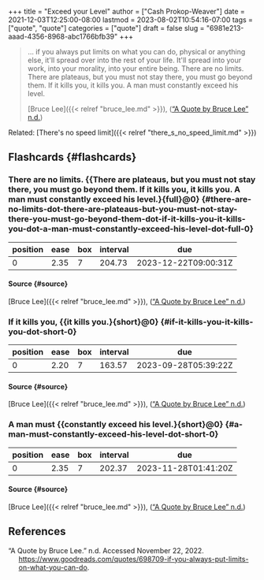 +++
title = "Exceed your Level"
author = ["Cash Prokop-Weaver"]
date = 2021-12-03T12:25:00-08:00
lastmod = 2023-08-02T10:54:16-07:00
tags = ["quote", "quote"]
categories = ["quote"]
draft = false
slug = "6981e213-aaad-4356-8968-abc1766bfb39"
+++

> ... if you always put limits on what you can do, physical or anything else, it'll spread over into the rest of your life. It'll spread into your work, into your morality, into your entire being. There are no limits. There are plateaus, but you must not stay there, you must go beyond them. If it kills you, it kills you. A man must constantly exceed his level.
>
> [Bruce Lee]({{< relref "bruce_lee.md" >}}), (<a href="#citeproc_bib_item_1">“A Quote by Bruce Lee” n.d.</a>)

Related: [There's no speed limit]({{< relref "there_s_no_speed_limit.md" >}})


## Flashcards {#flashcards}


### There are no limits. {{There are plateaus, but you must not stay there, you must go beyond them. If it kills you, it kills you. A man must constantly exceed his level.}{full}@0} {#there-are-no-limits-dot-there-are-plateaus-but-you-must-not-stay-there-you-must-go-beyond-them-dot-if-it-kills-you-it-kills-you-dot-a-man-must-constantly-exceed-his-level-dot-full-0}

| position | ease | box | interval | due                  |
|----------|------|-----|----------|----------------------|
| 0        | 2.35 | 7   | 204.73   | 2023-12-22T09:00:31Z |


#### Source {#source}

[Bruce Lee]({{< relref "bruce_lee.md" >}}), (<a href="#citeproc_bib_item_1">“A Quote by Bruce Lee” n.d.</a>)


### If it kills you, {{it kills you.}{short}@0} {#if-it-kills-you-it-kills-you-dot-short-0}

| position | ease | box | interval | due                  |
|----------|------|-----|----------|----------------------|
| 0        | 2.20 | 7   | 163.57   | 2023-09-28T05:39:22Z |


#### Source {#source}

[Bruce Lee]({{< relref "bruce_lee.md" >}}), (<a href="#citeproc_bib_item_1">“A Quote by Bruce Lee” n.d.</a>)


### A man must {{constantly exceed his level.}{short}@0} {#a-man-must-constantly-exceed-his-level-dot-short-0}

| position | ease | box | interval | due                  |
|----------|------|-----|----------|----------------------|
| 0        | 2.35 | 7   | 202.37   | 2023-11-28T01:41:20Z |


#### Source {#source}

[Bruce Lee]({{< relref "bruce_lee.md" >}}), (<a href="#citeproc_bib_item_1">“A Quote by Bruce Lee” n.d.</a>)

## References

<style>.csl-entry{text-indent: -1.5em; margin-left: 1.5em;}</style><div class="csl-bib-body">
  <div class="csl-entry"><a id="citeproc_bib_item_1"></a>“A Quote by Bruce Lee.” n.d. Accessed November 22, 2022. <a href="https://www.goodreads.com/quotes/698709-if-you-always-put-limits-on-what-you-can-do">https://www.goodreads.com/quotes/698709-if-you-always-put-limits-on-what-you-can-do</a>.</div>
</div>

